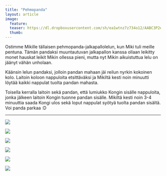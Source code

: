 ```yaml
---
title: "Pehmopanda"
layout: article
image:
  feature:
  teaser: https://dl.dropboxusercontent.com/sh/ea1wtnz7z734o12/AABC3P2esT6eQguQ5q-4koRSa/aktivointi/pehmopanda/DSC49366-245px.jpg
  thumb:
---
```


Ostimme Mikille tällaisen pehmopanda-jalkapallolelun, kun Miki tuli meille pentuna. Tämän pandaksi muuntautuvan jalkapallon kanssa ollaan leikitty monet hauskat leikit Mikin ollessa pieni, mutta nyt Mikin aikuistuttua lelu on jäänyt vähän unholaan.

Käänsin lelun pandaksi, jolloin pandan mahaan jäi reilun nyrkin kokoinen kolo. Laitoin koloon nappuloita etsittäväksi ja Mikiltä kesti noin minuutti löytää kaikki nappulat tuolta pandan mahasta.

Toisella kerralla laitoin sekä pandan, että lumiukko Kongin sisälle nappuloita, jonka jälkeen laitoin Kongin tuonne pandan sisälle. Mikiltä kesti noin 3-4 minuuttia saada Kongi ulos sekä loput nappulat syötyä tuolta pandan sisältä. Voi panda parkaa :D

---

[![](https://dl.dropboxusercontent.com/sh/ea1wtnz7z734o12/AACw_N9br8x0tp4GJjaoldkja/aktivointi/pehmopanda/DSC49366-800px.jpg)](https://dl.dropboxusercontent.com/sh/ea1wtnz7z734o12/AAAN6UzWzpqvobVBlLkAI_rxa/aktivointi/pehmopanda/DSC49366.jpg)

[![](https://dl.dropboxusercontent.com/sh/ea1wtnz7z734o12/AACetFlSbszL8wv0VmTbOPIZa/aktivointi/pehmopanda/DSC49402-800px.jpg)](https://dl.dropboxusercontent.com/sh/ea1wtnz7z734o12/AABV0SNLLeLaPvhc8YhMNGdga/aktivointi/pehmopanda/DSC49402.jpg)

[![](https://dl.dropboxusercontent.com/sh/ea1wtnz7z734o12/AAAovy7RC8sMOubZ18cCUyvxa/aktivointi/pehmopanda/DSC49437-800px.jpg)](https://dl.dropboxusercontent.com/sh/ea1wtnz7z734o12/AAAYnjCCBcR22lA1_wQaApQSa/aktivointi/pehmopanda/DSC49437.jpg)

[![](https://dl.dropboxusercontent.com/sh/ea1wtnz7z734o12/AABScPstDsGIaPqREQhf3Giua/aktivointi/pehmopanda/DSC49513-800px.jpg)](https://dl.dropboxusercontent.com/sh/ea1wtnz7z734o12/AAC6vLxXtVdUgrNlmx5QNmfJa/aktivointi/pehmopanda/DSC49513.jpg)

[![](https://dl.dropboxusercontent.com/sh/ea1wtnz7z734o12/AAAp7lYdTL40ipasvG17biGKa/aktivointi/pehmopanda/DSC49564-800px.jpg)](https://dl.dropboxusercontent.com/sh/ea1wtnz7z734o12/AACgijvQvSvLnDgA2UQ-RYYoa/aktivointi/pehmopanda/DSC49564.jpg)

[![](https://dl.dropboxusercontent.com/sh/ea1wtnz7z734o12/AAAnl_RV4mW5MyldW3OszpEsa/aktivointi/pehmopanda/DSC49573-800px.jpg)](https://dl.dropboxusercontent.com/sh/ea1wtnz7z734o12/AAA9-kugipwVWDaLz7-PUrq7a/aktivointi/pehmopanda/DSC49573.jpg)
